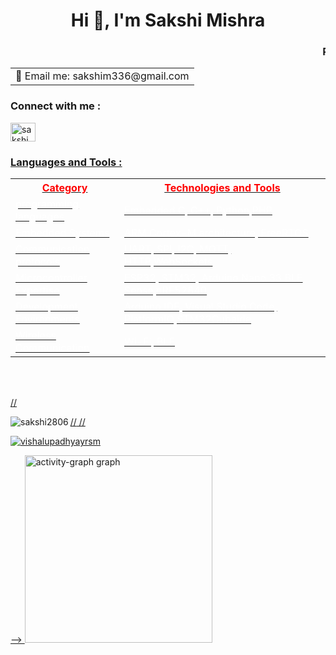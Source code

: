 <h1 align="center">Hi 👋, I'm Sakshi Mishra</h1>
<h3 align="center"><marquee>Project Researcher at Indian Institute of Technology Bombay</marquee></h3>
<table>
  <tr>
    <!-- Text Section -->
    <td>
     📩 Email me: sakshim336@gmail.com <br/>
    </td>
  </tr>
</table>

<h3 align="left">Connect with me :</h3>
<p align="left">
<a href="https://linkedin.com/in/sakshimishra2806" target="blank">
<img align="center" src="https://raw.githubusercontent.com/rahuldkjain/github-profile-readme-generator/master/src/images/icons/Social/linked-in-alt.svg" alt="sakshimishra2806" height="30" width="40" />
<!-- </a>
<a href="https://kaggle.com/vishalrsm" target="blank">
<img align="center" src="https://raw.githubusercontent.com/rahuldkjain/github-profile-readme-generator/master/src/images/icons/Social/kaggle.svg" alt="vishalrsm" height="30" width="40" />
</a> -->
</p>

<h3 align="left" >Languages and Tools :</h3>

<table>
  <tr>
    <th style="color: Red;">Category</th>
    <th style="color: red;">Technologies and Tools</th>
  </tr>
  <tr>
    <td style="color: white;">programming languages</td>
    <td style="color: white;">Embedded C, C++, Python,PHP</td>
  </tr>
  <tr>
    <td style="color: white;">Embedded Systems</td>
    <td style="color: white;">ARM Cortex-M architecture, FreeRTOS</td>
  </tr>
  <tr>
    <td style="color: white;">Communication protocols</td>
    <td style="color: white;">UART, SPI, I2C, MQTT, HTTP,WebSockets</td>
  </tr>
  <tr>
    <td style="color: white;">Microcontroller Expertise</td>
    <td style="color: white;">ESP32, STM32, Arduino Nano 33 BLE Sense,nRF52840</td>
  </tr>
    <tr>
    <td style="color: white;">Development Environments</td>
    <td style="color: white;">Arduino IDE, Visual Studio Code, PlatformIO,STM32Cubeide</td>
  </tr>
   <tr>
    <td style="color: white;">Wireless Communication</td>
    <td style="color: white;">Wi-Fi, BLE</td>
  </tr>
</table>
<br><br>

<!-- <p align="left">
  <a href="https://git-scm.com/" target="_blank" rel="noreferrer"> <img src="https://www.vectorlogo.zone/logos/git-scm/git-scm-icon.svg" alt="git" width="40" height="40"/> </a>&nbsp; 
  &nbsp; 
 <a href="https://www.php.net" target="_blank" rel="noreferrer"> <img src="https://raw.githubusercontent.com/devicons/devicon/master/icons/php/php-original.svg" alt="php" width="40" height="40"/> </a>&nbsp;
     <a href="https://postman.com" target="_blank" rel="noreferrer"> <img src="https://www.vectorlogo.zone/logos/getpostman/getpostman-icon.svg" alt="postman" width="40" height="40"/> </a>&nbsp;
      <a href="https://www.python.org" target="_blank" rel="noreferrer"> <img src="https://raw.githubusercontent.com/devicons/devicon/master/icons/python/python-original.svg" alt="python" width="40" height="40"/> </a></p>
</p> -->
       
//<p>
//<img align="left" src="https://github-readme-stats.vercel.app/api/top-langs?username=sakshi2806&show_icons=true&locale=en&layout=compact" alt="sakshi2806" />
//</p> 
<!-- <!-- <p>&nbsp; -->
<img align="center" src="https://github-readme-stats.vercel.app/api?username=sakshi2806&show_icons=true&locale=en" alt="vishalupadhyayrsm" />
</p> -->
<!-- <p> &nbsp;
<img src="https://github-readme-streak-stats.herokuapp.com/?user=sakshi2806&show_icons=true" alt="GitHub Streak Stats for sakshi2806" />
</p> -->
<img src="https://github-readme-activity-graph.vercel.app/graph?username=sakshi2806&radius=16&theme=react&area=true&order=5" height="300" alt="activity-graph graph"  />
